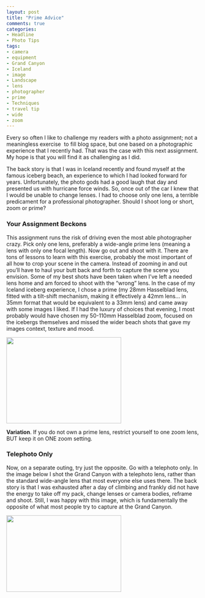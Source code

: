 ```yaml
---
layout: post
title: "Prime Advice"
comments: true
categories:
- Headline
- Photo Tips
tags:
- camera
- equipment
- Grand Canyon
- Iceland
- image
- Landscape
- lens
- photographer
- prime
- Techniques
- travel tip
- wide
- zoom
---
```

Every so often I like to challenge my readers with a photo assignment; not a meaningless exercise  to fill blog space, but one based on a photographic experience that I recently had. That was the case with this next assignment. My hope is that you will find it as challenging as I did.

The back story is that I was in Iceland recently and found myself at the famous iceberg beach, an experience to which I had looked forward for years. Unfortunately, the photo gods had a good laugh that day and presented us with hurricane force winds. So, once out of the car I knew that I would be unable to change lenses. I had to choose only one lens, a terrible predicament for a professional photographer. Should I shoot long or short, zoom or prime?
<h3>Your Assignment Beckons</h3>
This assignment runs the risk of driving even the most able photographer crazy. Pick only one lens, preferably a wide-angle prime lens (meaning a lens with only one focal length). Now go out and shoot with it. There are tons of lessons to learn with this exercise, probably the most important of all how to crop your scene in the camera. Instead of zooming in and out you’ll have to haul your butt back and forth to capture the scene you envision. Some of my best shots have been taken when I’ve left a needed lens home and am forced to shoot with the “wrong” lens. In the case of my Iceland iceberg experience, I chose a prime (my 28mm Hasselblad lens, fitted with a tilt-shift mechanism, making it effectively a 42mm lens... in 35mm format that would be equivalent to a 33mm lens) and came away with some images I liked. If I had the luxury of choices that evening, I most probably would have chosen my 50-110mm Hasselblad zoom, focused on the icebergs themselves and missed the wider beach shots that gave my images context, texture and mood.

<a href="http://blog.lesterpickerphoto.com/wp-content/uploads/2012/05/A0020163-as-Smart-Object-1.jpg"><img class="alignnone size-medium wp-image-2226" title="Iceland icebergs" src="http://blog.lesterpickerphoto.com/wp-content/uploads/2012/05/A0020163-as-Smart-Object-1-300x225.jpg" alt="" width="300" height="225" /></a>

<strong>Variation</strong>. If you do not own a prime lens, restrict yourself to one zoom lens, BUT keep it on ONE zoom setting.
<h3>Telephoto Only</h3>
Now, on a separate outing, try just the opposite. Go with a telephoto only. In the image below I shot the Grand Canyon with a telephoto lens, rather than the standard wide-angle lens that most everyone else uses there. The back story is that I was exhausted after a day of climbing and frankly did not have the energy to take off my pack, change lenses or camera bodies, reframe and shoot. Still, I was happy with this image, which is fundamentally the opposite of what most people try to capture at the Grand Canyon.

<a href="http://blog.lesterpickerphoto.com/wp-content/uploads/2012/05/ABB006.jpg"><img class="alignnone size-medium wp-image-2225" title="Grand Canyon" src="http://blog.lesterpickerphoto.com/wp-content/uploads/2012/05/ABB006-300x200.jpg" alt="" width="300" height="200" /></a>